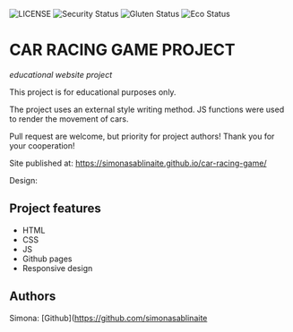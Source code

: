![LICENSE](https://img.shields.io/badge/license-MIT-blue.svg?style=flat-square)
![Security Status](https://img.shields.io/security-headers?label=Security&url=https%3A%2F%2Fgithub.com&style=flat-square)
![Gluten Status](https://img.shields.io/badge/Gluten-Free-green.svg)
![Eco Status](https://img.shields.io/badge/ECO-Friendly-green.svg)

# CAR RACING GAME PROJECT

_educational website project_

This project is for educational purposes only.

The project uses an external style writing method. JS functions were used to render the movement of cars.

Pull request are welcome, but priority for project authors! Thank you for your cooperation!

Site published at: https://simonasablinaite.github.io/car-racing-game/

Design: [](no-design)

## Project features

- HTML
- CSS
- JS
- Github pages
- Responsive design

## Authors

Simona: [Github](https://github.com/simonasablinaite
